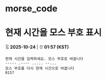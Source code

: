 # morse_code
# 현재 시간을 모스 부호 표시
<!-- MORSE_TIME_START -->
🗓️ **2025-10-24** | ⏰ **01:57 (KST)**

```
현재 시간을 입력하세요. 모스 부호로 바꿉니다
----- .---- ..... --...
모스 부호를 다시 현재 시간으로 바꿉니다
0157
```
<!-- MORSE_TIME_END -->
